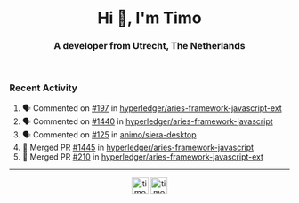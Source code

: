 <h1 align="center">Hi 👋, I'm Timo</h1>
<h3 align="center">A developer from Utrecht, The Netherlands</h3>
<br/>
<!-- https://github.com/rahuldkjain/github-profile-readme-generator --!>

<!--  <p align="left"><img src="https://github-readme-stats.vercel.app/api?username=timoglastra&show_icons=true&count_private=true&" alt="timoglastra" /></p> --!>

<!--
Github language stats
<p align="left"><img src="https://github-readme-stats.vercel.app/api/top-langs/?username=timoglastra&layout=compact" alt="timoglastra" /><p>
-->

<!-- Codestats language stats -->
<!-- <p align="left"><img src="https://codestats-readme.vercel.app/api/top-langs/?username=timoglastra&layout=compact&language_count=12" alt="timoglastra" /><p>    --!>
  
<h3>Recent Activity</h3>

<!--START_SECTION:activity-->
1. 🗣 Commented on [#197](https://github.com/hyperledger/aries-framework-javascript-ext/issues/197) in [hyperledger/aries-framework-javascript-ext](https://github.com/hyperledger/aries-framework-javascript-ext)
2. 🗣 Commented on [#1440](https://github.com/hyperledger/aries-framework-javascript/issues/1440) in [hyperledger/aries-framework-javascript](https://github.com/hyperledger/aries-framework-javascript)
3. 🗣 Commented on [#125](https://github.com/animo/siera-desktop/issues/125) in [animo/siera-desktop](https://github.com/animo/siera-desktop)
4. 🎉 Merged PR [#1445](https://github.com/hyperledger/aries-framework-javascript/pull/1445) in [hyperledger/aries-framework-javascript](https://github.com/hyperledger/aries-framework-javascript)
5. 🎉 Merged PR [#210](https://github.com/hyperledger/aries-framework-javascript-ext/pull/210) in [hyperledger/aries-framework-javascript-ext](https://github.com/hyperledger/aries-framework-javascript-ext)
<!--END_SECTION:activity-->

---

<p align="center">
<a href="https://twitter.com/timoglastra" target="blank"><img align="center" src="https://cdn.jsdelivr.net/npm/simple-icons@3.0.1/icons/twitter.svg" alt="timoglastra" height="30" width="30" /></a>
<a href="https://linkedin.com/in/timoglastra" target="blank"><img align="center" src="https://cdn.jsdelivr.net/npm/simple-icons@3.0.1/icons/linkedin.svg" alt="timoglastra" height="30" width="30" /></a>
</p>



